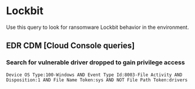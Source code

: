 # Lockbit

Use this query to look for ransomware Lockbit behavior in the environment.

## EDR CDM [Cloud Console queries]

### Search for vulnerable driver dropped to gain privilege access

```
Device OS Type:100-Windows AND Event Type Id:8003-File Activity AND Disposition:1 AND File Name Token:sys AND NOT File Path Token:drivers
```
